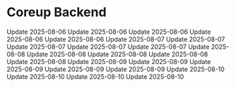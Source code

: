 # Coreup Backend
Update 2025-08-06
Update 2025-08-06
Update 2025-08-06
Update 2025-08-06
Update 2025-08-06
Update 2025-08-07
Update 2025-08-07
Update 2025-08-07
Update 2025-08-07
Update 2025-08-07
Update 2025-08-08
Update 2025-08-08
Update 2025-08-08
Update 2025-08-08
Update 2025-08-08
Update 2025-08-09
Update 2025-08-09
Update 2025-08-09
Update 2025-08-09
Update 2025-08-09
Update 2025-08-10
Update 2025-08-10
Update 2025-08-10
Update 2025-08-10

